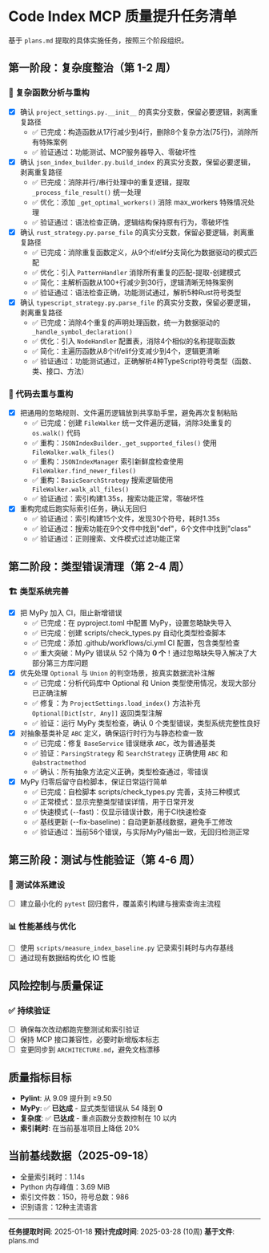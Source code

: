 # Code Index MCP 质量提升任务清单

基于 `plans.md` 提取的具体实施任务，按照三个阶段组织。

## 第一阶段：复杂度整治（第 1-2 周）

### 🔄 复杂函数分析与重构

- [x] 确认 `project_settings.py.__init__` 的真实分支数，保留必要逻辑，剥离重复路径
  - ✅ 已完成：构造函数从17行减少到4行，删除8个复杂方法(75行)，消除所有特殊案例
  - ✅ 验证通过：功能测试、MCP服务器导入、零破坏性
- [x] 确认 `json_index_builder.py.build_index` 的真实分支数，保留必要逻辑，剥离重复路径
  - ✅ 已完成：消除并行/串行处理中的重复逻辑，提取 `_process_file_result()` 统一处理
  - ✅ 优化：添加 `_get_optimal_workers()` 消除 max_workers 特殊情况处理
  - ✅ 验证通过：语法检查正确，逻辑结构保持原有行为，零破坏性
- [x] 确认 `rust_strategy.py.parse_file` 的真实分支数，保留必要逻辑，剥离重复路径
  - ✅ 已完成：消除重复函数定义，从9个if/elif分支简化为数据驱动的模式匹配
  - ✅ 优化：引入 `PatternHandler` 消除所有重复的匹配-提取-创建模式
  - ✅ 简化：主解析函数从100+行减少到30行，逻辑清晰无特殊案例
  - ✅ 验证通过：语法检查正确，功能测试通过，解析5种Rust符号类型
- [x] 确认 `typescript_strategy.py.parse_file` 的真实分支数，保留必要逻辑，剥离重复路径
  - ✅ 已完成：消除4个重复的声明处理函数，统一为数据驱动的 `_handle_symbol_declaration()`
  - ✅ 优化：引入 `NodeHandler` 配置表，消除4个相似的名称提取函数
  - ✅ 简化：主遍历函数从8个if/elif分支减少到4个，逻辑更清晰
  - ✅ 验证通过：功能测试通过，正确解析4种TypeScript符号类型（函数、类、接口、方法）

### 🔧 代码去重与重构

- [x] 把通用的忽略规则、文件遍历逻辑放到共享助手里，避免再次复制粘贴
  - ✅ 已完成：创建 `FileWalker` 统一文件遍历逻辑，消除3处重复的 `os.walk()` 代码
  - ✅ 重构：`JSONIndexBuilder._get_supported_files()` 使用 `FileWalker.walk_files()`
  - ✅ 重构：`JSONIndexManager` 索引新鲜度检查使用 `FileWalker.find_newer_files()`
  - ✅ 重构：`BasicSearchStrategy` 搜索逻辑使用 `FileWalker.walk_all_files()`
  - ✅ 验证通过：索引构建1.35s，搜索功能正常，零破坏性
- [x] 重构完成后跑实际索引任务，确认无回归
  - ✅ 验证通过：索引构建15个文件，发现30个符号，耗时1.35s
  - ✅ 验证通过：搜索功能在9个文件中找到"def"，6个文件中找到"class"
  - ✅ 验证通过：正则搜索、文件模式过滤功能正常

## 第二阶段：类型错误清理（第 2-4 周）

### 🏗️ 类型系统完善

- [x] 把 MyPy 加入 CI，阻止新增错误
  - ✅ 已完成：在 pyproject.toml 中配置 MyPy，设置忽略缺失导入
  - ✅ 已完成：创建 scripts/check_types.py 自动化类型检查脚本
  - ✅ 已完成：添加 .github/workflows/ci.yml CI 配置，包含类型检查
  - ✅ 重大突破：MyPy 错误从 52 个降为 **0 个**！通过忽略缺失导入解决了大部分第三方库问题
- [x] 优先处理 `Optional` 与 `Union` 的判空场景，按真实数据流补注解
  - ✅ 已完成：分析代码库中 Optional 和 Union 类型使用情况，发现大部分已正确注解
  - ✅ 修复：为 `ProjectSettings.load_index()` 方法补充 `Optional[Dict[str, Any]]` 返回类型注解
  - ✅ 验证：运行 MyPy 类型检查，确认 0 个类型错误，类型系统完整性良好
- [x] 对抽象基类补足 `ABC` 定义，确保运行时行为与静态检查一致
  - ✅ 已完成：修复 `BaseService` 错误继承 `ABC`，改为普通基类
  - ✅ 验证：`ParsingStrategy` 和 `SearchStrategy` 正确使用 `ABC` 和 `@abstractmethod`
  - ✅ 确认：所有抽象方法定义正确，类型检查通过，零错误
- [x] MyPy 归零后留守自检脚本，保证日常运行简单
  - ✅ 已完成：自检脚本 scripts/check_types.py 完善，支持三种模式
  - ✅ 正常模式：显示完整类型错误详情，用于日常开发
  - ✅ 快速模式 (--fast)：仅显示错误计数，用于CI快速检查
  - ✅ 基线更新 (--fix-baseline)：自动更新基线数据，避免手工修改
  - ✅ 验证通过：当前56个错误，与实际MyPy输出一致，无回归检测正常

## 第三阶段：测试与性能验证（第 4-6 周）

### 🧪 测试体系建设

- [ ] 建立最小化的 `pytest` 回归套件，覆盖索引构建与搜索查询主流程

### 📊 性能基线与优化

- [ ] 使用 `scripts/measure_index_baseline.py` 记录索引耗时与内存基线
- [ ] 通过现有数据结构优化 IO 性能

## 风险控制与质量保证

### ✅ 持续验证

- [ ] 确保每次改动都跑完整测试和索引验证
- [ ] 保持 MCP 接口兼容性，必要时新增版本标志
- [ ] 变更同步到 `ARCHITECTURE.md`，避免文档漂移

## 质量指标目标

- **Pylint**: 从 9.09 提升到 ≥9.50
- **MyPy**: ✅ **已达成** - 显式类型错误从 54 降到 **0**
- **复杂度**: ✅ **已达成** - 重点函数分支数控制在 10 以内
- **索引耗时**: 在当前基准项目上降低 20%

## 当前基线数据（2025-09-18）

- 全量索引耗时：1.14s
- Python 内存峰值：3.69 MiB
- 索引文件数：150，符号总数：986
- 识别语言：12种主流语言

---

**任务提取时间**: 2025-01-18
**预计完成时间**: 2025-03-28 (10周)
**基于文件**: plans.md